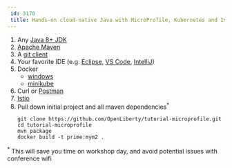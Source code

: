 ```yaml
---
 id: 3170
 title: Hands-on cloud-native Java with MicroProfile, Kubernetes and Istio
---
```

1. Any [Java 8+ JDK](https://adoptopenjdk.net/?variant=openjdk8&jvmVariant=openj9)
2. [Apache Maven](https://maven.apache.org/)
3. A [git client](https://git-scm.com/book/en/v2/Getting-Started-Installing-Git)
4. Your favorite IDE (e.g. [Eclipse](https://www.eclipse.org/ide/),
[VS Code](https://code.visualstudio.com/), [IntelliJ](https://www.jetbrains.com/idea/download))
5. Docker
   * [windows](https://docs.docker.com/docker-for-windows/#kubernetes)
   * [minikube](https://github.com/kubernetes/minikube#installation)
6. Curl or [Postman](https://www.getpostman.com/)
7. [Istio](https://github.com/istio/istio/releases)
8. Pull down initial project and all maven dependencies<sup>*</sup>
   ~~~
   git clone https://github.com/OpenLiberty/tutorial-microprofile.git
   cd tutorial-microprofile
   mvn package
   docker build -t prime:mym2 .
   ~~~

<sup>*</sup> This will save you time on workshop day, and avoid potential
issues with conference wifi

